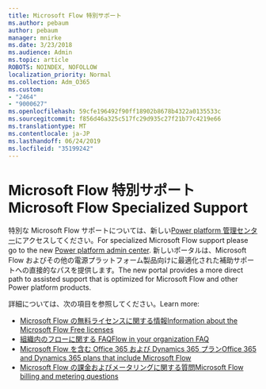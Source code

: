 ```yaml
---
title: Microsoft Flow 特別サポート
ms.author: pebaum
author: pebaum
manager: mnirke
ms.date: 3/23/2018
ms.audience: Admin
ms.topic: article
ROBOTS: NOINDEX, NOFOLLOW
localization_priority: Normal
ms.collection: Adm_O365
ms.custom:
- "2464"
- "9000627"
ms.openlocfilehash: 59cfe196492f90ff18902b8678b4322a0135533c
ms.sourcegitcommit: f856d46a325c517fc29d935c27f21b77c4219e66
ms.translationtype: MT
ms.contentlocale: ja-JP
ms.lasthandoff: 06/24/2019
ms.locfileid: "35199242"
---
```

# <a name="microsoft-flow-specialized-support"></a><span data-ttu-id="8e843-102">Microsoft Flow 特別サポート</span><span class="sxs-lookup"><span data-stu-id="8e843-102">Microsoft Flow Specialized Support</span></span>

<span data-ttu-id="8e843-103">特別な Microsoft Flow サポートについては、新しい[Power platform 管理センター](https://aka.ms/flowadminsupport)にアクセスしてください。</span><span class="sxs-lookup"><span data-stu-id="8e843-103">For specialized Microsoft Flow support please go to the new [Power platform admin center](https://aka.ms/flowadminsupport).</span></span> <span data-ttu-id="8e843-104">新しいポータルは、Microsoft Flow およびその他の電源プラットフォーム製品向けに最適化された補助サポートへの直接的なパスを提供します。</span><span class="sxs-lookup"><span data-stu-id="8e843-104">The new portal provides a more direct path to assisted support that is optimized for Microsoft Flow and other Power platform products.</span></span>

<span data-ttu-id="8e843-105">詳細については、次の項目を参照してください。</span><span class="sxs-lookup"><span data-stu-id="8e843-105">Learn more:</span></span>
- [<span data-ttu-id="8e843-106">Microsoft Flow の無料ライセンスに関する情報</span><span class="sxs-lookup"><span data-stu-id="8e843-106">Information about the Microsoft Flow Free licenses</span></span>](https://go.microsoft.com/fwlink/?linkid=2095610)
- [<span data-ttu-id="8e843-107">組織内のフローに関する FAQ</span><span class="sxs-lookup"><span data-stu-id="8e843-107">Flow in your organization FAQ</span></span>](https://go.microsoft.com/fwlink/?linkid=2072608)
- [<span data-ttu-id="8e843-108">Microsoft Flow を含む Office 365 および Dynamics 365 プラン</span><span class="sxs-lookup"><span data-stu-id="8e843-108">Office 365 and Dynamics 365 plans that include Microsoft Flow</span></span>](https://go.microsoft.com/fwlink/?linkid=2072406)
- [<span data-ttu-id="8e843-109">Microsoft Flow の課金およびメータリングに関する質問</span><span class="sxs-lookup"><span data-stu-id="8e843-109">Microsoft Flow billing and metering questions</span></span>](https://go.microsoft.com/fwlink/?linkid=2072612)